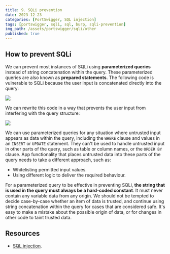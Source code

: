 ```yaml
---
title: 9. SQLi prevention
date: 2023-12-23
categories: [PortSwigger, SQL injection]
tags: [portswigger, sqli, sql, burp, sqli-prevention]
img_path: /assets/portswigger/sqli/other
published: true
---
```


## How to prevent SQLi

We can prevent most instances of SQLi using **parameterized queries** instead of string concatenation within the query. These parameterized queries are also known as **prepared statements**. The following code is vulnerable to SQLi because the user input is concatenated directly into the query:

![](sqli_vuln.png)

We can rewrite this code in a way that prevents the user input from interfering with the query structure:

![](sqli_parameterized.png)

We can use parameterized queries for any situation where untrusted input appears as data within the query, including the `WHERE` clause and values in an `INSERT` or `UPDATE` statement. They can't be used to handle untrusted input in other parts of the query, such as table or column names, or the `ORDER BY` clause. App functionality that places untrusted data into these parts of the query needs to take a different approach, such as:
- Whitelisting permitted input values.
- Using different logic to deliver the required behaviour.

For a parameterized query to be effective in preventing SQLi, **the string that is used in the query must always be a hard-coded constant**. It must never contain any variable data from any origin. We should not be tempted to decide case-by-case whether an item of data is trusted, and continue using string concatenation within the query for cases that are considered safe. It's easy to make a mistake about the possible origin of data, or for changes in other code to taint trusted data.

## Resources

- [SQL injection](https://portswigger.net/web-security/learning-paths/sql-injection).